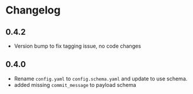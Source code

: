 # Changelog

## 0.4.2

- Version bump to fix tagging issue, no code changes

## 0.4.0

- Rename `config.yaml` to `config.schema.yaml` and update to use schema.
- added missing `commit_message` to payload schema
